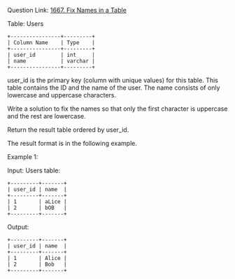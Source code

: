 Question Link: [1667. Fix Names in a Table](https://leetcode.com/problems/fix-names-in-a-table/description/?envType=study-plan-v2&envId=top-sql-50)

Table: Users

```
+----------------+---------+
| Column Name    | Type    |
+----------------+---------+
| user_id        | int     |
| name           | varchar |
+----------------+---------+
```

user_id is the primary key (column with unique values) for this table.
This table contains the ID and the name of the user. The name consists of only lowercase and uppercase characters.

Write a solution to fix the names so that only the first character is uppercase and the rest are lowercase.

Return the result table ordered by user_id.

The result format is in the following example.

Example 1:

Input:
Users table:

```
+---------+-------+
| user_id | name  |
+---------+-------+
| 1       | aLice |
| 2       | bOB   |
+---------+-------+
```

Output:

```
+---------+-------+
| user_id | name  |
+---------+-------+
| 1       | Alice |
| 2       | Bob   |
+---------+-------+
```
